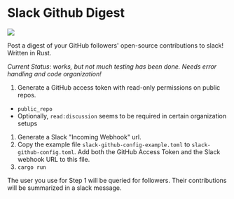 # Slack Github Digest
![](https://github.com/waf/slack-github-digest/workflows/Master%20Build/badge.svg)

Post a digest of your GitHub followers' open-source contributions to slack! Written in Rust.

*Current Status: works, but not much testing has been done. Needs error handling and code organization!*

1. Generate a GitHub access token with read-only permissions on public repos.
  - `public_repo`
  - Optionally, `read:discussion` seems to be required in certain organization setups
1. Generate a Slack "Incoming Webhook" url.
1. Copy the example file `slack-github-config-example.toml` to `slack-github-config.toml`. Add both the GitHub Access Token and the Slack webhook URL to this file.
1. `cargo run`

The user you use for Step 1 will be queried for followers. Their contributions will be summarized in a slack message.
